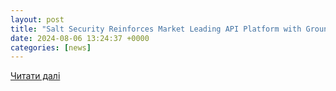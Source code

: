 ```yaml
---
layout: post
title: "Salt Security Reinforces Market Leading API Platform with Ground Breaking Innovations"
date: 2024-08-06 13:24:37 +0000
categories: [news]
---
```


[Читати далі](https://www.prnewswire.com/news-releases/salt-security-reinforces-market-leading-api-platform-with-ground-breaking-innovations-302214998.html)
